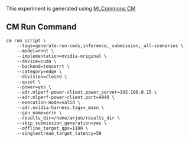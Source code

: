 This experiment is generated using [MLCommons CM](https://github.com/mlcommons/ck)
## CM Run Command
```
cm run script \
	--tags=generate-run-cmds,inference,_submission,_all-scenarios \
	--model=rnnt \
	--implementation=nvidia-original \
	--device=cuda \
	--backend=tensorrt \
	--category=edge \
	--division=closed \
	--quiet \
	--power=yes \
	--adr.mlperf-power-client.power_server=192.168.0.15 \
	--adr.mlperf-power-client.port=4940 \
	--execution-mode=valid \
	--adr.nvidia-harness.tags=_maxn \
	--gpu_name=orin \
	--results_dir=/home/arjun/results_dir \
	--skip_submission_generation=yes \
	--offline_target_qps=1100 \
	--singlestream_target_latency=50
```